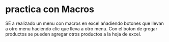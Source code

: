 # practica con Macros
SE a realizado un menu con macros en excel añadiendo botones que llevan a otro menu haciendo clic que lleva a otro menu. 
Con el boton de gregar productos se pueden agregar otros productos a la hoja de excel.